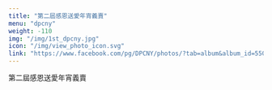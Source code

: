 ```yaml
---
title: "第二屆感恩送愛年宵義賣"
menu: "dpcny"
weight: -110
img: "/img/1st_dpcny.jpg"
icon: "/img/view_photo_icon.svg"
link: "https://www.facebook.com/pg/DPCNY/photos/?tab=album&album_id=550769214997545"
---
```

第二屆感恩送愛年宵義賣
